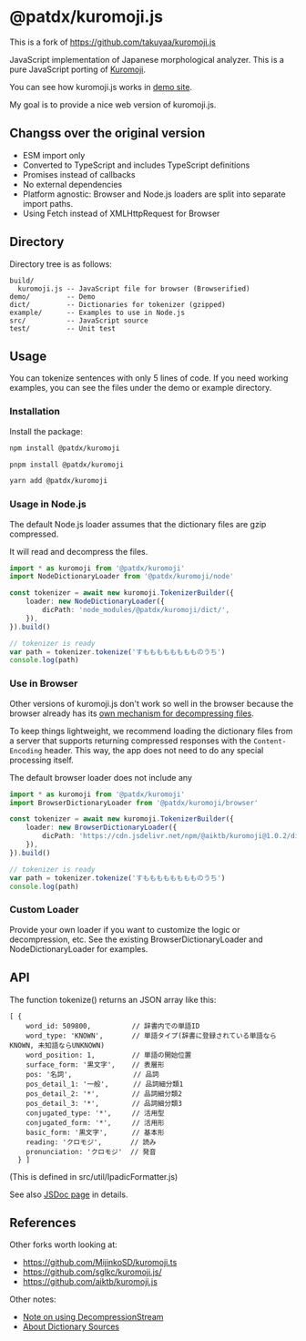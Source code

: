 # @patdx/kuromoji.js

This is a fork of https://github.com/takuyaa/kuromoji.js

JavaScript implementation of Japanese morphological analyzer.
This is a pure JavaScript porting of [Kuromoji](https://www.atilika.com/ja/kuromoji/).

You can see how kuromoji.js works in [demo site](https://takuyaa.github.io/kuromoji.js/demo/tokenize.html).

My goal is to provide a nice web version of kuromoji.js.

## Changss over the original version

- ESM import only
- Converted to TypeScript and includes TypeScript definitions
- Promises instead of callbacks
- No external dependencies
- Platform agnostic: Browser and Node.js loaders are split into separate import paths.
- Using Fetch instead of XMLHttpRequest for Browser

## Directory

Directory tree is as follows:

    build/
      kuromoji.js -- JavaScript file for browser (Browserified)
    demo/         -- Demo
    dict/         -- Dictionaries for tokenizer (gzipped)
    example/      -- Examples to use in Node.js
    src/          -- JavaScript source
    test/         -- Unit test

## Usage

You can tokenize sentences with only 5 lines of code.
If you need working examples, you can see the files under the demo or example directory.

### Installation

Install the package:

```sh
npm install @patdx/kuromoji
```

```sh
pnpm install @patdx/kuromoji
```

```sh
yarn add @patdx/kuromoji
```

### Usage in Node.js

The default Node.js loader assumes that the dictionary files are gzip compressed.

It will read and decompress the files.

```ts
import * as kuromoji from '@patdx/kuromoji'
import NodeDictionaryLoader from '@patdx/kuromoji/node'

const tokenizer = await new kuromoji.TokenizerBuilder({
	loader: new NodeDictionaryLoader({
		dicPath: 'node_modules/@patdx/kuromoji/dict/',
	}),
}).build()

// tokenizer is ready
var path = tokenizer.tokenize('すもももももももものうち')
console.log(path)
```

### Use in Browser

Other versions of kuromoji.js don't work so well in the browser because the browser already has its [own mechanism for decompressing files](https://developer.mozilla.org/en-US/docs/Web/HTTP/Headers/Content-Encoding).

To keep things lightweight, we recommend loading the dictionary files from a server that supports returning compressed responses with the `Content-Encoding` header. This way, the app does not need to do any special processing itself.

The default browser loader does not include any

```ts
import * as kuromoji from '@patdx/kuromoji'
import BrowserDictionaryLoader from '@patdx/kuromoji/browser'

const tokenizer = await new kuromoji.TokenizerBuilder({
	loader: new BrowserDictionaryLoader({
		dicPath: 'https://cdn.jsdelivr.net/npm/@aiktb/kuromoji@1.0.2/dict/',
	}),
}).build()

// tokenizer is ready
var path = tokenizer.tokenize('すもももももももものうち')
console.log(path)
```

### Custom Loader

Provide your own loader if you want to customize the logic or decompression, etc. See the existing BrowserDictionaryLoader and NodeDictionaryLoader for examples.

## API

The function tokenize() returns an JSON array like this:

    [ {
        word_id: 509800,          // 辞書内での単語ID
        word_type: 'KNOWN',       // 単語タイプ(辞書に登録されている単語ならKNOWN, 未知語ならUNKNOWN)
        word_position: 1,         // 単語の開始位置
        surface_form: '黒文字',    // 表層形
        pos: '名詞',               // 品詞
        pos_detail_1: '一般',      // 品詞細分類1
        pos_detail_2: '*',        // 品詞細分類2
        pos_detail_3: '*',        // 品詞細分類3
        conjugated_type: '*',     // 活用型
        conjugated_form: '*',     // 活用形
        basic_form: '黒文字',      // 基本形
        reading: 'クロモジ',       // 読み
        pronunciation: 'クロモジ'  // 発音
      } ]

(This is defined in src/util/IpadicFormatter.js)

See also [JSDoc page](https://takuyaa.github.io/kuromoji.js/jsdoc/) in details.

## References

Other forks worth looking at:

- https://github.com/MijinkoSD/kuromoji.ts
- https://github.com/sglkc/kuromoji.js/
- https://github.com/aiktb/kuromoji.js

Other notes:

- [Note on using DecompressionStream](https://zenn.dev/inaniwaudon/scraps/dffdc876ccaf6d)
- [About Dictionary Sources](https://www.dampfkraft.com/nlp/japanese-tokenizer-dictionaries.html)
